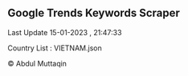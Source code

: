 

## Google Trends Keywords Scraper 
 
Last Update 15-01-2023 , 21:47:33

Country List :
VIETNAM.json



© Abdul Muttaqin 

